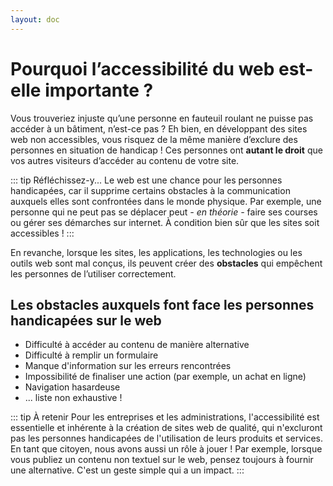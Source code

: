 ```yaml
---
layout: doc
---
```


# Pourquoi l’accessibilité du web est-elle importante ?

Vous trouveriez injuste qu’une personne en fauteuil roulant ne puisse pas accéder à un bâtiment, n’est-ce pas ?
Eh bien, en développant des sites web non accessibles, vous risquez de la même manière d’exclure des personnes en situation de handicap !
Ces personnes ont **autant le droit** que vos autres visiteurs d’accéder au contenu de votre site.

::: tip Réfléchissez-y...
Le web est une chance pour les personnes handicapées, car il supprime certains obstacles à la communication auxquels elles sont confrontées dans le monde physique.
Par exemple, une personne qui ne peut pas se déplacer peut *- en théorie -* faire ses courses ou gérer ses démarches sur internet.
À condition bien sûr que les sites soit accessibles !
:::

En revanche, lorsque les sites, les applications, les technologies ou les outils web sont mal conçus, 
ils peuvent créer des **obstacles** qui empêchent les personnes de l’utiliser correctement.

## Les obstacles auxquels font face les personnes handicapées sur le web

- Difficulté à accéder au contenu de manière alternative
- Difficulté à remplir un formulaire
- Manque d'information sur les erreurs rencontrées
- Impossibilité de finaliser une action (par exemple, un achat en ligne)
- Navigation hasardeuse
- ... liste non exhaustive !

::: tip À retenir
Pour les entreprises et les administrations, l'accessibilité est essentielle et inhérente à la création de sites web de qualité, 
qui n'excluront pas les personnes handicapées de l'utilisation de leurs produits et services.
En tant que citoyen, nous avons aussi un rôle à jouer ! Par exemple, lorsque vous publiez un contenu non textuel sur le web, 
pensez toujours à fournir une alternative. C'est un geste simple qui a un impact.
:::
